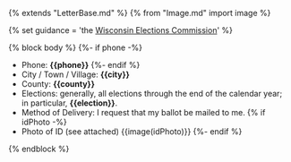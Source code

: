 {% extends "LetterBase.md" %}
{% from "Image.md" import image %}

{% set guidance = 'the [Wisconsin Elections Commission](https://elections.wi.gov/sites/elections.wi.gov/files/2019-02/Faxing%20or%20Emailing%20Absentee%20Ballots.pdf)' %}

{% block body %}
{%- if phone -%}
- Phone: **{{phone}}**
{%- endif %}
- City / Town / Village: **{{city}}**
- County: **{{county}}**
- Elections: generally, all elections through the end of the calendar year; in particular, **{{election}}**.
- Method of Delivery: I request that my ballot be mailed to me.
{% if idPhoto -%}
- Photo of ID (see attached)
{{image(idPhoto)}}
{%- endif %}

{% endblock %}

